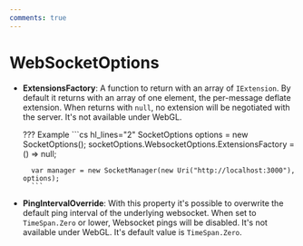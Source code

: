 ```yaml
---
comments: true
---
```


# WebSocketOptions

- **ExtensionsFactory**: A function to return with an array of `IExtension`. 
By default it returns with an array of one element, the per-message deflate extension. 
When returns with `null`, no extension will be negotiated with the server. It's not available under WebGL.

    ??? Example
        ```cs hl_lines="2"
        SocketOptions options = new SocketOptions();
        socketOptions.WebsocketOptions.ExtensionsFactory = () => null;

        var manager = new SocketManager(new Uri("http://localhost:3000"), options);
        ```

- **PingIntervalOverride**: With this property it's possible to overwrite the default ping interval of the underlying websocket.
When set to `TimeSpan.Zero` or lower, Websocket pings will be disabled. It's not available under WebGL. It's default value is `TimeSpan.Zero`.

